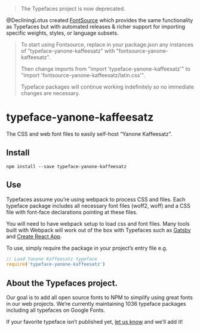 >The Typefaces project is now deprecated.

@DecliningLotus created
[FontSource](https://github.com/fontsource/fontsource) which provides the
same functionality as Typefaces but with automated releases & richer
support for importing specific weights, styles, or language subsets.
>
>To start using Fontsource, replace in your package.json any instances of
"typeface-yanone-kaffeesatz" with "fontsource-yanone-kaffeesatz".
>
> Then change imports from "import 'typeface-yanone-kaffeesatz'" to "import 'fontsource-yanone-kaffeesatz/latin.css'".
>
>Typeface packages will continue working indefinitely so no immediate
>changes are necessary.

# typeface-yanone-kaffeesatz

The CSS and web font files to easily self-host “Yanone Kaffeesatz”.

## Install

`npm install --save typeface-yanone-kaffeesatz`

## Use

Typefaces assume you’re using webpack to process CSS and files. Each typeface
package includes all necessary font files (woff2, woff) and a CSS file with
font-face declarations pointing at these files.

You will need to have webpack setup to load css and font files. Many tools built
with Webpack will work out of the box with Typefaces such as [Gatsby](https://github.com/gatsbyjs/gatsby)
and [Create React App](https://github.com/facebookincubator/create-react-app).

To use, simply require the package in your project’s entry file e.g.

```javascript
// Load Yanone Kaffeesatz typeface
require('typeface-yanone-kaffeesatz')
```

## About the Typefaces project.

Our goal is to add all open source fonts to NPM to simplify using great fonts in
our web projects. We’re currently maintaining 1036 typeface packages
including all typefaces on Google Fonts.

If your favorite typeface isn’t published yet, [let us know](https://github.com/KyleAMathews/typefaces)
and we’ll add it!
